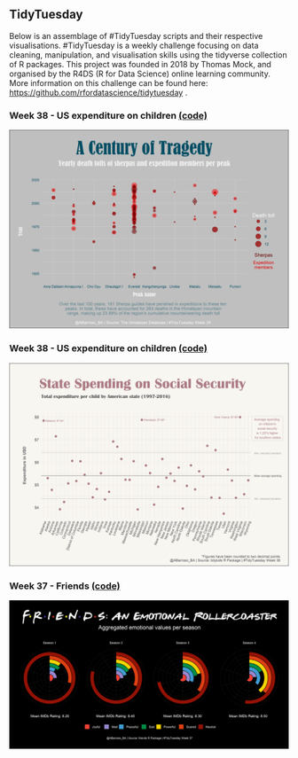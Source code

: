 ## TidyTuesday

Below is an assemblage of #TidyTuesday scripts and their respective visualisations. #TidyTuesday is a weekly challenge focusing on data cleaning, manipulation, and visualisation skills using the tidyverse collection of R packages. This project was founded in 2018 by Thomas Mock, and organised by the R4DS (R for Data Science) online learning community. More information on this challenge can be found here: https://github.com/rfordatascience/tidytuesday .

### Week 38 - US expenditure on children [(code)](https://github.com/A-Barroso/TidyTuesday/blob/master/Scripts/Himalayas.R)

![./images/TidyTuesdayW37.png](https://github.com/A-Barroso/TidyTuesday/blob/master/Images/Week39_Himal.png)

### Week 38 - US expenditure on children [(code)](https://github.com/A-Barroso/TidyTuesday/blob/master/Scripts/Younglings.R)

![./images/TidyTuesdayW37.png](https://github.com/A-Barroso/TidyTuesday/blob/master/Images/Week38_Kids.png)

### Week 37 - Friends [(code)](https://github.com/A-Barroso/TidyTuesday/blob/master/Code/Friends.R)

![./images/TidyTuesdayW37.png](https://github.com/A-Barroso/TidyTuesday/blob/master/Images/Week37_Friends.png)

